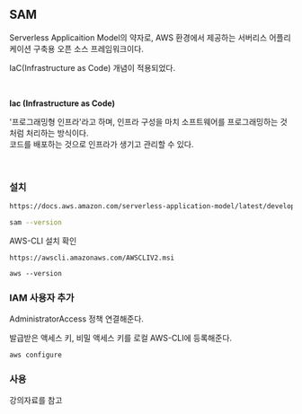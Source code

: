 ## SAM

Serverless Applicaition Model의 약자로, AWS 환경에서 제공하는 서버리스 어플리케이션 구축용 오픈 소스 프레임워크이다.

IaC(Infrastructure as Code) 개념이 적용되었다.

<br>

**Iac (Infrastructure as Code)**

'프로그래밍형 인프라'라고 하며, 인프라 구성을 마치 소프트웨어를 프로그래밍하는 것처럼 처리하는 방식이다.  
코드를 배포하는 것으로 인프라가 생기고 관리할 수 있다.

<br>

### 설치

```bash
https://docs.aws.amazon.com/serverless-application-model/latest/developerguide/serverless-sam-cli-install.html
```

```bash
sam --version
```

AWS-CLI 설치 확인
```
https://awscli.amazonaws.com/AWSCLIV2.msi
```

```
aws --version
```

### IAM 사용자 추가

AdministratorAccess 정책 연결해준다.

발급받은 액세스 키, 비밀 액세스 키를 로컬 AWS-CLI에 등록해준다.

```
aws configure
```

### 사용
강의자료를 참고